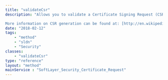 ```yaml
---
title: "validateCsr"
description: "Allows you to validate a Certificate Signing Request (CSR) required for an SSL certificate with the certificate authority (CA).  This method sends the CSR, the length of the subscription in months, the certificate type, and the server type for validation against requirements of the CA.  Returns true if valid. 

More information on CSR generation can be found at: [http://en.wikipedia.org/wiki/Certificate_signing_request Wikipedia] [https://www.digicert.com/csr-creation.htm DigiCert] "
date: "2018-02-12"
tags:
    - "method"
    - "sldn"
    - "Security"
classes:
    - "validateCsr"
type: "reference"
layout: "method"
mainService : "SoftLayer_Security_Certificate_Request"
---
```

